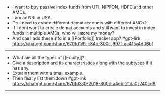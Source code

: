 - I want to buy passive index funds from UTI, NIPPON, HDFC and other AMCs.
- I am an NRI in USA.
- Do I need to create different demat accounts with different AMCs?
- If I dont want to create demat accounts and still want to invest in index funds in multiple AMCs, who will store my money?
- And can I add these info in a [[Portfolio]] tracker app?
#gpt-link https://chatgpt.com/share/670fd1d9-c84c-800d-997f-ac415a4d06bf
---
- What are all the types of [[Equity]]? 
- Give a description and its characteristics along with the subtypes if it has any.
- Explain them with a small example.
- Then finally list them down
#gpt-link  https://chatgpt.com/share/670fd360-2018-800d-a4eb-21da02740cd8
---
